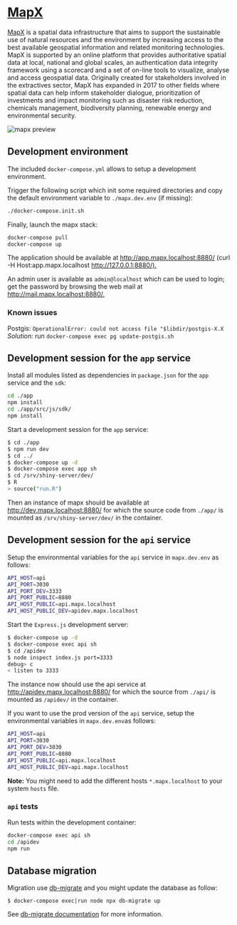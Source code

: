 # [MapX](https://www.mapx.org/)

[MapX](https://www.mapx.org/) is a spatial data infrastructure that aims to support the sustainable use of natural resources and the environment by increasing access to the best available geospatial information and related monitoring technologies. MapX is supported by an online platform that provides authoritative spatial data at local, national and global scales, an authentication data integrity framework using a scorecard and a set of on-line tools to visualize, analyse and access geospatial data. Originally created for stakeholders involved in the extractives sector, MapX has expanded in 2017 to other fields where spatial data can help inform stakeholder dialogue, prioritization of investments and impact monitoring such as disaster risk reduction, chemicals management, biodiversity planning, renewable energy and environmental security.

![mapx preview](app/src/png/mapx-preview.png "MapX")

## Development environment

The included `docker-compose.yml` allows to setup a development environment.

Trigger the following script which init some required directories and copy the default environment variable to `./mapx.dev.env` (if missing):

```sh
./docker-compose.init.sh
```

Finally, launch the mapx stack:

```sh
docker-compose pull
docker-compose up
```

The application should be available at <http://app.mapx.localhost:8880/> (curl -H Host:app.mapx.localhost <http://127.0.0.1:8880/).>

An admin user is available as `admin@localhost` which can be used to login; get the password by browsing the web mail at <http://mail.mapx.localhost:8880/.>

### Known issues

Postgis: `OperationalError: could not access file "$libdir/postgis-X.X` _Solution:_ run `docker-compose exec pg update-postgis.sh`

## Development session for the `app` service

Install all modules listed as dependencies in `package.json` for the `app` service and the `sdk`:

```sh
cd ./app
npm install
cd ./app/src/js/sdk/
npm install
```

Start a development session for the `app` service:

```sh
$ cd ./app
$ npm run dev
$ cd ../
$ docker-compose up -d
$ docker-compose exec app sh
$ cd /srv/shiny-server/dev/
$ R
> source("run.R")
```

Then an instance of mapx should be available at <http://dev.mapx.localhost:8880/> for which the source code from `./app/` is mounted as `/srv/shiny-server/dev/` in the container.

## Development session for the `api` service

Setup the environmental variables for the `api` service in `mapx.dev.env` as follows:

```sh
API_HOST=api
API_PORT=3030
API_PORT_DEV=3333
API_PORT_PUBLIC=8880
API_HOST_PUBLIC=api.mapx.localhost
API_HOST_PUBLIC_DEV=apidev.mapx.localhost
```

Start the `Express.js` development server:

```sh
$ docker-compose up -d
$ docker-compose exec api sh
$ cd /apidev
$ node inspect index.js port=3333
debug> c
< listen to 3333
```

The instance now should use the api service at <http://apidev.mapx.localhost:8880/> for which the source from `./api/` is mounted as `/apidev/` in the container.

If you want to use the prod version of the `api` service, setup the environmental variables in `mapx.dev.env`as follows:

```sh
API_HOST=api
API_PORT=3030
API_PORT_DEV=3030
API_PORT_PUBLIC=8880
API_HOST_PUBLIC=api.mapx.localhost
API_HOST_PUBLIC_DEV=api.mapx.localhost
```

**Note:** You might need to add the different hosts `*.mapx.localhost` to your system `hosts` file.

### `api` tests

Run tests within the development container:

```sh
docker-compose exec api sh
cd /apidev
npm run
```

## Database migration

Migration use [db-migrate](https://www.npmjs.com/package/db-migrate) and you might update the database as follow:
```
$ docker-compose exec|run node npx db-migrate up
```

See [db-migrate documentation](https://db-migrate.readthedocs.io/) for more information.
